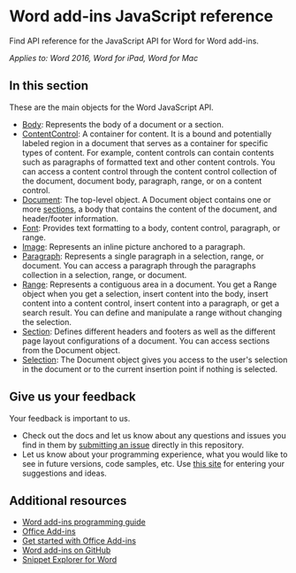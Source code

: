 # Word add-ins JavaScript reference

Find API reference for the JavaScript API for Word for Word add-ins.

_Applies to: Word 2016, Word for iPad, Word for Mac_

## In this section

These are the main objects for the Word JavaScript API.

* [Body](body.md): Represents the body of a document or a section.
* [ContentControl](contentcontrol.md): A container for content. It is a bound and
 potentially labeled region in a document that serves as a container for specific types of content. For example, content
 controls can contain contents such as paragraphs of formatted text and other content controls. You can access a
 content control through the content control collection of the document, document body, paragraph, range, or on a content control.
* [Document](document.md): The top-level object. A Document object contains one or more
[sections](section.md), a body that contains the content of the document, and header/footer information.
* [Font](font.md): Provides text formatting to a body, content control, paragraph, or range.
* [Image](inlinepicture.md): Represents an inline picture anchored to a paragraph.
* [Paragraph](paragraph.md): Represents a single paragraph in a selection, range, or document.
You can access a paragraph through the paragraphs collection in a selection, range, or document.
* [Range](range.md): Represents a contiguous area in a document. You get a Range object when you
 get a selection, insert content into the body, insert content into a content control, insert content into a paragraph,
 or get a search result. You can define and manipulate a range without changing the selection.
* [Section](section.md):  Defines different headers and footers as well as the different page layout configurations of a document. You can access sections from the Document object.
* [Selection](document.md#getselection): The Document object gives you access to the user's selection in the document or to the current insertion point if nothing is selected.

## Give us your feedback

Your feedback is important to us.

* Check out the docs and let us know about any questions and issues you find in them by [submitting an issue](https://github.com/OfficeDev/office-js-docs/issues) directly in this repository.
* Let us know about your programming experience, what you would like to see in future versions, code samples, etc. Use [this site](http://officespdev.uservoice.com/) for entering your suggestions and ideas.

## Additional resources

* [Word add-ins programming guide](../../docs/word/word-add-ins-programming-overview.md)
* [Office Add-ins](https://msdn.microsoft.com/en-us/library/office/jj220060.aspx)
* [Get started with Office Add-ins](../../docs/word/getting-started/addins)
* [Word add-ins on GitHub](https://github.com/OfficeDev?utf8=%E2%9C%93&query=Word)
* [Snippet Explorer for Word](http://officesnippetexplorer.azurewebsites.net/#/snippets/word)
